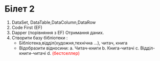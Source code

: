 ﻿# Білет 2
1. DataSet, DataTable,DataColumn,DataRow
2. Code First (EF)
3. Dapper (порівняння з EF) Отримання даних. 
4. Створити базу бібліотеки :
    - Бібліотека,відділ(художня,технічна …), читач, книга
    - Відобразити відносини:
	  a. Читач-книги
	  b. Книга-читачі
	  c. Відділ-книги-читачі
	  d. <span style="color:red"> (бестселлер)</span>

